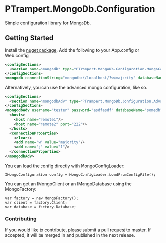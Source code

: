 # PTrampert.MongoDb.Configuration
Simple configuration library for MongoDb.

## Getting Started
Install the [nuget package](https://www.nuget.org/packages/ptrampert.mongodb.configuration).
Add the following to your App.config or Web.config
```xml
<configSections>
  <section name="mongodb" type="PTrampert.MongoDb.Configuration.MongoConfigurationSection, PTrampert.MongoDb.Configuration" />
</configSections>
<mongodb connectionString="mongodb://localhost/?w=majority" databaseName="testdb" />
```

Alternatively, you can use the advanced mongo configuration, like so.
```xml
<configSections>
  <section name="mongodbAdv" type="PTrampert.MongoDb.Configuration.AdvancedMongoConfigSection, PTrampert.MongoDb.Configuration" />
</configSections>
<mongodbAdv username="tester" password="asdfasdf" databaseName="somedb">
  <hosts>
    <host name="remote1"/>
    <host name="remote2" port="222"/>
  </hosts>
  <connectionProperties>
    <clear/>
    <add name="w" value="majority"/>
    <add name="j" value="1"/>
  </connectionProperties>
</mongodbAdv>
```

You can load the config directly with MongoConfigLoader:
```
IMongoConfiguration config = MongoConfigLoader.LoadFromConfigFile();
```
You can get an IMongoClient or an IMongoDatabase using the MongoFactory:
```
var factory = new MongoFactory();
var client = factory.Client;
var database = factory.Database;
```

### Contributing
If you would like to contribute, please submit a pull request to master. If accepted, it will be merged in and published in the next release.
